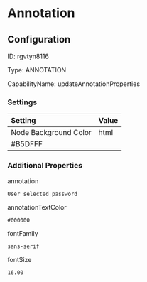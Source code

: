 # Annotation
## Configuration
ID:  rgvtyn8116

Type: ANNOTATION 

CapabilityName: updateAnnotationProperties

### Settings
| Setting | Value  |
| :------------------------ | ---------------------------------------- |
| Node Background Color | html 
#B5DFFF | 






### Additional Properties
annotation
```string 
User selected password
```


annotationTextColor
```html 
#000000
```


fontFamily
```string 
sans-serif
```


fontSize
```float64 
16.00
```




